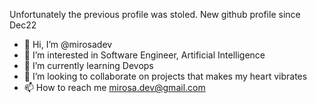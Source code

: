 Unfortunately the previous profile was stoled. New github profile since Dec22
- 👋 Hi, I’m @mirosadev
- 👀 I’m interested in Software Engineer, Artificial Intelligence
- 🌱 I’m currently learning Devops
- 💞️ I’m looking to collaborate on projects that makes my heart vibrates
- 📫 How to reach me mirosa.dev@gmail.com

<!---
mirosadev/mirosadev is a ✨ special ✨ repository because its `README.md` (this file) appears on your GitHub profile.
You can click the Preview link to take a look at your changes.
--->
